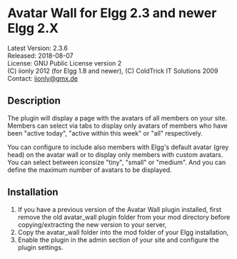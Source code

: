 Avatar Wall for Elgg 2.3 and newer Elgg 2.X
===========================================

Latest Version: 2.3.6  
Released: 2018-08-07  
License: GNU Public License version 2  
(C) iionly 2012 (for Elgg 1.8 and newer), (C) ColdTrick IT Solutions 2009
Contact: iionly@gmx.de


Description
-----------

The plugin will display a page with the avatars of all members on your site. Members can select via tabs to display only avatars of members who have been "active today", "active within this week" or "all" respectively.

You can configure to include also members with Elgg's default avatar (grey head) on the avatar wall or to display only members with custom avatars. You can select between iconsize "tiny", "small" or "medium". And you can define the maximum number of avatars to be displayed.


Installation
------------

1. If you have a previous version of the Avatar Wall plugin installed, first remove the old avatar_wall plugin folder from your mod directory before copying/extracting the new version to your server,
2. Copy the avatar_wall folder into the mod folder of your Elgg installation,
3. Enable the plugin in the admin section of your site and configure the plugin settings.
